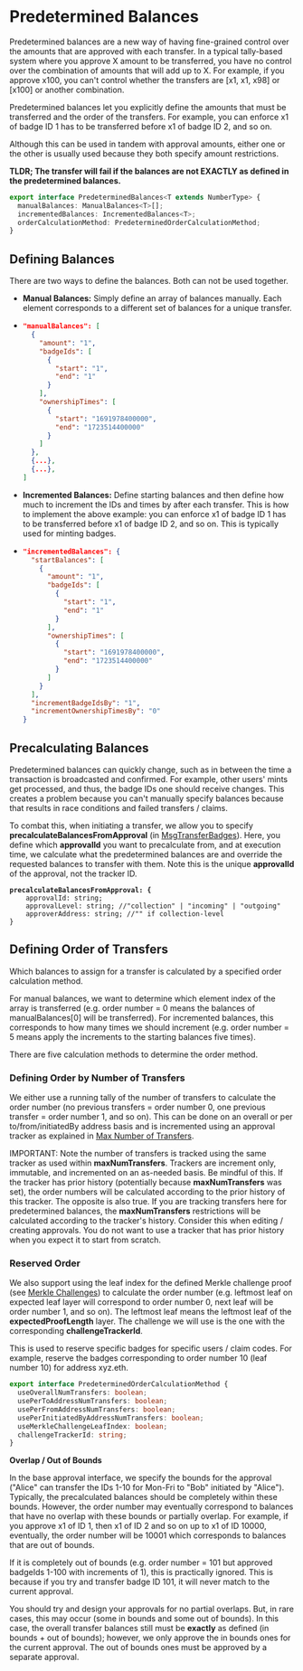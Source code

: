 # Predetermined Balances

Predetermined balances are a new way of having fine-grained control over the amounts that are approved with each transfer. In a typical tally-based system where you approve X amount to be transferred, you have no control over the combination of amounts that will add up to X. For example, if you approve x100, you can't control whether the transfers are \[x1, x1, x98] or \[x100] or another combination.

Predetermined balances let you explicitly define the amounts that must be transferred and the order of the transfers. For example, you can enforce x1 of badge ID 1 has to be transferred before x1 of badge ID 2, and so on.&#x20;

Although this can be used in tandem with approval amounts, either one or the other is usually used because they both specify amount restrictions.

**TLDR; The transfer will fail if the balances are not EXACTLY as defined in the predetermined balances.**

```typescript
export interface PredeterminedBalances<T extends NumberType> {
  manualBalances: ManualBalances<T>[];
  incrementedBalances: IncrementedBalances<T>;
  orderCalculationMethod: PredeterminedOrderCalculationMethod;
}
```

## **Defining Balances**

There are two ways to define the balances. Both can not be used together.

* **Manual Balances:** Simply define an array of balances manually. Each element corresponds to a different set of balances for a unique transfer.
* ```json
  "manualBalances": [
    {
      "amount": "1",
      "badgeIds": [
        {
          "start": "1",
          "end": "1"
        }
      ],
      "ownershipTimes": [
        {
          "start": "1691978400000",
          "end": "1723514400000"
        }
      ]
    },
    {...},
    {...},
  ]
  ```
* **Incremented Balances:** Define starting balances and then define how much to increment the IDs and times by after each transfer. This is how to implement the above example: you can enforce x1 of badge ID 1 has to be transferred before x1 of badge ID 2, and so on. This is typically used for minting badges.
* ```json
  "incrementedBalances": {
    "startBalances": [
      {
        "amount": "1",
        "badgeIds": [
          {
            "start": "1",
            "end": "1"
          }
        ],
        "ownershipTimes": [
          {
            "start": "1691978400000",
            "end": "1723514400000"
          }
        ]
      }
    ],
    "incrementBadgeIdsBy": "1",
    "incrementOwnershipTimesBy": "0"
  }
  ```

## **Precalculating Balances**

Predetermined balances can quickly change, such as in between the time a transaction is broadcasted and confirmed. For example, other users' mints get processed, and thus, the badge IDs one should receive changes. This creates a problem because you can't manually specify balances because that results in race conditions and failed transfers / claims.

To combat this, when initiating a transfer, we allow you to specify **precalculateBalancesFromApproval** (in [MsgTransferBadges](../../../cosmos-sdk-msgs/x-badges/msgtransferbadges.md)). Here, you define which **approvalId** you want to precalculate from, and at execution time, we calculate what the predetermined balances are and override the requested balances to transfer with them. Note this is the unique **approvalId** of the approval, not the tracker ID.

<pre class="language-typescript"><code class="lang-typescript"><strong>precalculateBalancesFromApproval: {
</strong>    approvalId: string;
    approvalLevel: string; //"collection" | "incoming" | "outgoing"
    approverAddress: string; //"" if collection-level
}
</code></pre>

## **Defining Order of Transfers**

Which balances to assign for a transfer is calculated by a specified order calculation method.

For manual balances, we want to determine which element index of the array is transferred (e.g. order number = 0 means the balances of manualBalances\[0] will be transferred). For incremented balances, this corresponds to how many times we should increment (e.g. order number = 5 means apply the increments to the starting balances five times).

There are five calculation methods to determine the order method.&#x20;

### Defining Order by Number of Transfers

We either use a running tally of the number of transfers to calculate the order number (no previous transfers = order number 0, one previous transfer = order number 1, and so on). This can be done on an overall or per to/from/initiatedBy address basis and is incremented using an approval tracker as explained in [Max Number of Transfers](predetermined-balances.md#max-number-of-transfers).&#x20;

IMPORTANT: Note the number of transfers is tracked using the same tracker as used within **maxNumTransfers**. Trackers are increment only, immutable, and incremented on an as-needed basis. Be mindful of this. If the tracker has prior history (potentially because **maxNumTransfers** was set), the order numbers will be calculated according to the prior history of this tracker. The opposite is also true. If you are tracking transfers here for predetermined balances, the **maxNumTransfers** restrictions will be calculated according to the tracker's history. Consider this when editing / creating approvals. You do not want to use a tracker that has prior history when you expect it to start from scratch.

### Reserved Order

We also support using the leaf index for the defined Merkle challenge proof (see [Merkle Challenges](predetermined-balances.md#merkle-challenges)) to calculate the order number (e.g. leftmost leaf on expected leaf layer will correspond to order number 0, next leaf will be order number 1, and so on). The leftmost leaf means the leftmost leaf of the **expectedProofLength** layer. The challenge we will use is the one with the corresponding **challengeTrackerId**.

This is used to reserve specific badges for specific users / claim codes. For example, reserve the badges corresponding to order number 10 (leaf number 10) for address xyz.eth.

```typescript
export interface PredeterminedOrderCalculationMethod {
  useOverallNumTransfers: boolean;
  usePerToAddressNumTransfers: boolean;
  usePerFromAddressNumTransfers: boolean;
  usePerInitiatedByAddressNumTransfers: boolean;
  useMerkleChallengeLeafIndex: boolean;
  challengeTrackerId: string;
}
```

&#x20;

**Overlap / Out of Bounds**

In the base approval interface, we specify the bounds for the approval ("Alice" can transfer the IDs 1-10 for Mon-Fri to "Bob" initiated by "Alice"). Typically, the precalculated balances should be completely within these bounds. However, the order number may eventually correspond to balances that have no overlap with these bounds or partially overlap. For example, if you approve x1 of ID 1, then x1 of ID 2 and so on up to x1 of ID 10000, eventually, the order number will be 10001 which corresponds to balances that are out of bounds.

If it is completely out of bounds (e.g. order number = 101 but approved badgeIds 1-100 with increments of 1), this is practically ignored. This is because if you try and transfer badge ID 101, it will never match to the current approval.

You should try and design your approvals for no partial overlaps. But, in rare cases, this may occur (some in bounds and some out of bounds). In this case, the overall transfer balances still must be **exactly** as defined (in bounds + out of bounds); however, we only approve the in bounds ones for the current approval. The out of bounds ones must be approved by a separate approval.
